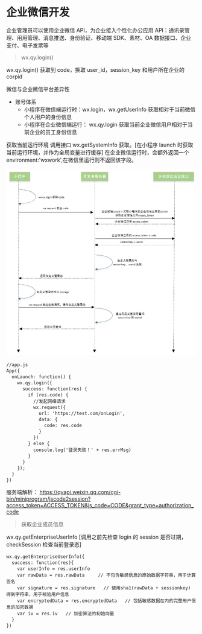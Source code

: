 # 企业微信开发

企业管理员可以使用企业微信 API，为企业接入个性化办公应用
API：通讯录管理、用用管理、消息推送、身份验证、移动端 SDK、素材、OA 数据接口、企业支付、电子发票等

> wx.qy.login()

wx.qy.login() 获取到 code，换取 user_id，session_key 和用户所在企业的 corpid

微信与企业微信平台差异性

- 账号体系
  - 小程序在微信端运行时：wx.login，wx.getUserInfo 获取相对于当前微信个人用户的身份信息
  - 小程序在企业微信端运行： wx.qy.login 获取当前企业微信用户相对于当前企业的员工身份信息

获取当前运行环境
调用接口 wx.getSystemInfo 获取。[在小程序 launch 时获取当前运行环境，并作为全局变量进行缓存]
在企业微信运行时，会额外返回一个 environment:'wxwork',在微信里运行则不返回该字段。

<img  src="/wechat/images/wechat-login.png" />

```
//app.js
App({
  onLaunch: function() {
    wx.qy.login({
      success: function(res) {
        if (res.code) {
          //发起网络请求
          wx.request({
            url: 'https://test.com/onLogin',
            data: {
              code: res.code
            }
          })
        } else {
          console.log('登录失败！' + res.errMsg)
        }
      }
    });
  }
})
```

服务端解析： https://qyapi.weixin.qq.com/cgi-bin/miniprogram/jscode2session?access_token=ACCESS_TOKEN&js_code=CODE&grant_type=authorization_code

> 获取企业成员信息

wx.qy.getEnterpriseUserInfo [调用之前先检查 login 的 session 是否过期，checkSession 检查当前登录态]

```
wx.qy.getEnterpriseUserInfo({
  success: function(res){
    var userInfo = res.userInfo
    var rawData = res.rawData     // 不包含敏感信息的原始数据字符串，用于计算签名
    var signature = res.signature   // 使用sha1(rawData + sessionkey) 得到字符串，用于校验用户信息
    var encryptedData = res.encryptedData   // 包括敏感数据在内的完整用户信息的加密数据
    var iv = res.iv   // 加密算法的初始向量
  }
})
```
